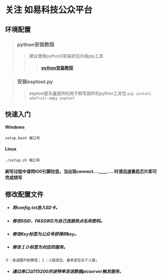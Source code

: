 关注 如易科技公众平台
===
 ## 环境配置

> ### python安装教程
>> 建议使用python3安装好后升级pip工具
>>> #### [python安装教程](https://www.runoob.com/python3/python3-install.html)

> ### 安装esptool.py
>> esptool是乐鑫提供的用于刷写固件的python工具包
```pip install adafruit-ampy esptool```

## 快速入门
 
 #### Windows 
```setup.bash 端口号```
 
#### Linux
```./setup.sh 端口号```
#### 刷写过程中请将IO0引脚拉低，当出现connect....____.....时请迅速重启芯片即可完成烧写

## 修改配置文件
* ##### 将config.txt放入SD卡。
* ##### 修改SSID、PASSWD为自己连接热点名和密码。
* ##### 修改Key标签为公众号获得的key。
* ##### 修改ＩＤ标签为对应的服务。
```０：发送图片到微信；１：人脸定位，最多定位五个人脸;```
* ##### 通过串口以115200的波特率发送数据picserver触发服务。

